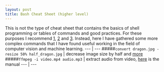 ```yaml
---
layout: post
title: Bash Cheat Sheet (higher level) 
---
```


This is not the type of cheat sheet that contains the basics of shell programming or tables of commands and good practices. For these purposes I recommend [1](http://johnstowers.co.nz/pages/bash-cheat-sheet.html), [2](https://learncodethehardway.org/unix/bash_cheat_sheet.pdf) and [3](https://gist.github.com/LeCoupa/122b12050f5fb267e75f). 
Instead, here I have gathered some more complex commands that I have found useful working in the field of computer vision and machine learning.
--- | ---
#####`convert dragon.jpg -resize 50% half_dragon.jpg` | decrease image size by half and [more](http://www.imagemagick.org/Usage/resize/)
#####`ffmpeg -i video.mp4 audio.mp3` | extract audio from video, [here](http://ffmpeg.org/ffmpeg.html) is the manual
--- | ---



